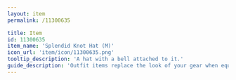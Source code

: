 ```yaml
---
layout: item
permalink: /11300635

title: Item
id: 11300635
item_name: 'Splendid Knot Hat (M)'
icon_url: 'item/icon/11300635.png'
tooltip_description: 'A hat with a bell attached to it.'
guide_description: 'Outfit items replace the look of your gear when equipped.'
---
```

